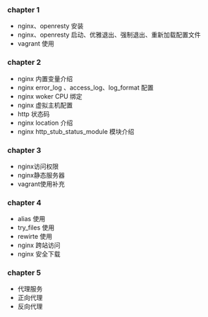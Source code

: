 ### chapter 1 

- nginx、openresty 安装
- nginx、openresty 启动、优雅退出、强制退出、重新加载配置文件
- vagrant 使用


### chapter 2

- nginx 内置变量介绍
- nginx error_log 、access_log、log_format  配置
- nginx woker  CPU 绑定
- nginx 虚拟主机配置
- http 状态码
- nginx location 介绍
- nginx http_stub_status_module 模块介绍

### chapter 3
- nginx访问权限
- nginx静态服务器
- vagrant使用补充
 

### chapter 4
- alias 使用
- try_files 使用
- rewirte 使用
- nginx 跨站访问
- nginx 安全下载
 

### chapter 5
- 代理服务
- 正向代理
- 反向代理
 